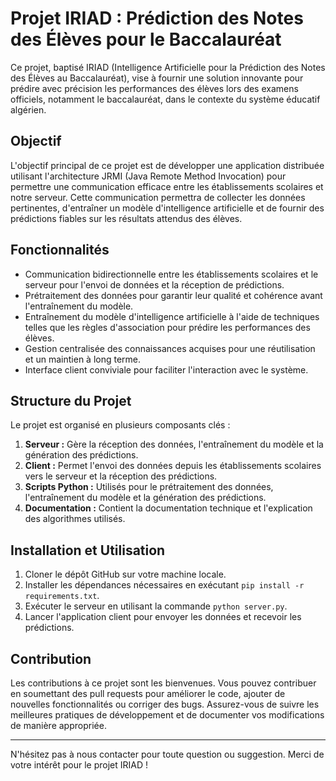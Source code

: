 # Projet IRIAD : Prédiction des Notes des Élèves pour le Baccalauréat

Ce projet, baptisé IRIAD (Intelligence Artificielle pour la Prédiction des Notes des Élèves au Baccalauréat), vise à fournir une solution innovante pour prédire avec précision les performances des élèves lors des examens officiels, notamment le baccalauréat, dans le contexte du système éducatif algérien.

## Objectif

L'objectif principal de ce projet est de développer une application distribuée utilisant l'architecture JRMI (Java Remote Method Invocation) pour permettre une communication efficace entre les établissements scolaires et notre serveur. Cette communication permettra de collecter les données pertinentes, d'entraîner un modèle d'intelligence artificielle et de fournir des prédictions fiables sur les résultats attendus des élèves.

## Fonctionnalités

- Communication bidirectionnelle entre les établissements scolaires et le serveur pour l'envoi de données et la réception de prédictions.
- Prétraitement des données pour garantir leur qualité et cohérence avant l'entraînement du modèle.
- Entraînement du modèle d'intelligence artificielle à l'aide de techniques telles que les règles d'association pour prédire les performances des élèves.
- Gestion centralisée des connaissances acquises pour une réutilisation et un maintien à long terme.
- Interface client conviviale pour faciliter l'interaction avec le système.

## Structure du Projet

Le projet est organisé en plusieurs composants clés :

1. **Serveur :** Gère la réception des données, l'entraînement du modèle et la génération des prédictions.
2. **Client :** Permet l'envoi des données depuis les établissements scolaires vers le serveur et la réception des prédictions.
3. **Scripts Python :** Utilisés pour le prétraitement des données, l'entraînement du modèle et la génération des prédictions.
4. **Documentation :** Contient la documentation technique et l'explication des algorithmes utilisés.

## Installation et Utilisation

1. Cloner le dépôt GitHub sur votre machine locale.
2. Installer les dépendances nécessaires en exécutant `pip install -r requirements.txt`.
3. Exécuter le serveur en utilisant la commande `python server.py`.
4. Lancer l'application client pour envoyer les données et recevoir les prédictions.

## Contribution

Les contributions à ce projet sont les bienvenues. Vous pouvez contribuer en soumettant des pull requests pour améliorer le code, ajouter de nouvelles fonctionnalités ou corriger des bugs. Assurez-vous de suivre les meilleures pratiques de développement et de documenter vos modifications de manière appropriée.


---

N'hésitez pas à nous contacter pour toute question ou suggestion. Merci de votre intérêt pour le projet IRIAD !
